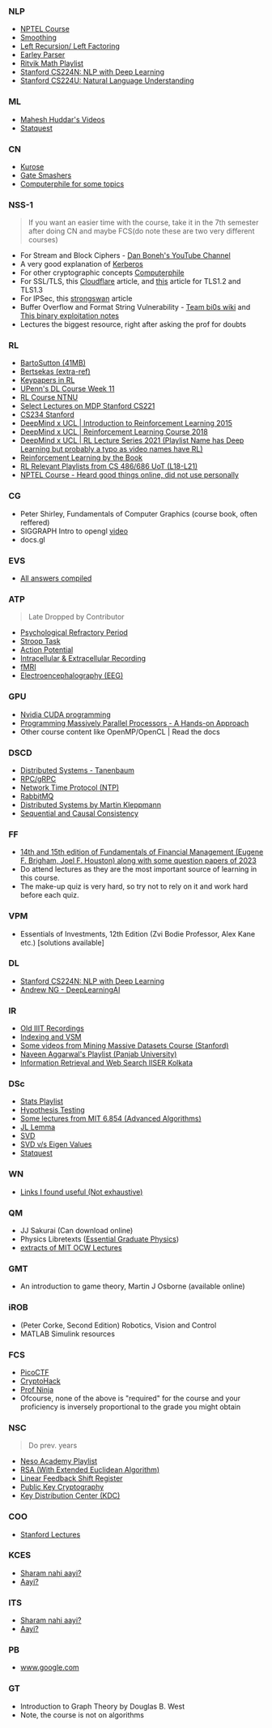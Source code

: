 ### NLP
- [NPTEL Course](https://www.youtube.com/playlist?list=PLJJzI13YAXCHxbVgiFaSI88hj-mRSoMtI)
- [Smoothing](https://www.youtube.com/watch?v=GwP8gKa-ij8)
- [Left Recursion/ Left Factoring](https://www.youtube.com/playlist?list=PLmXKhU9FNesSmu-_DKC7APRoFkaQvGurx)
- [Earley Parser](https://www.youtube.com/watch?v=7UsVbTzx_54)
- [Ritvik Math Playlist](https://www.youtube.com/playlist?list=PLvcbYUQ5t0UEK2KAGyUP7JO9K-Arct8OM)
- [Stanford CS224N: NLP with Deep Learning](https://www.youtube.com/playlist?list=PLoROMvodv4rOSH4v6133s9LFPRHjEmbmJ)
- [Stanford CS224U: Natural Language Understanding](https://www.youtube.com/playlist?list=PLoROMvodv4rPt5D0zs3YhbWSZA8Q_DyiJ)

### ML
- [Mahesh Huddar's Videos](https://www.youtube.com/watch?v=d3dLRJwtEk4&list=PL4gu8xQu0_5JBO1FKRO5p20wc8DprlOgn)
- [Statquest](https://www.youtube.com/@statquest)

### CN
- [Kurose](https://www.youtube.com/@JimKurose)
- [Gate Smashers](https://www.youtube.com/playlist?list=PLxCzCOWd7aiGFBD2-2joCpWOLUrDLvVV_)
- [Computerphile for some topics](https://www.youtube.com/@Computerphile)

### NSS-1
> If you want an easier time with the course, take it in the 7th semester after doing CN and maybe FCS(do note these are two very different courses)

- For Stream and Block Ciphers - [Dan Boneh's YouTube Channel](https://www.youtube.com/@danboneh5297)
- A very good explanation of [Kerberos](https://www.fortinet.com/resources/cyberglossary/kerberos-authentication)
- For other cryptographic concepts [Computerphile](https://www.youtube.com/@Computerphile)
- For SSL/TLS, this [Cloudflare](https://blog.cloudflare.com/keyless-ssl-the-nitty-gritty-technical-details/) article, and [this](https://www.thesslstore.com/blog/explaining-ssl-handshake/) article for TLS1.2 and TLS1.3
- For IPSec, this [strongswan](https://docs.strongswan.org/docs/5.9/howtos/ipsecProtocol.html) article
- Buffer Overflow and Format String Vulnerability - [Team bi0s wiki](https://wiki.bi0s.in/pwning/stack-overflow/intro/) and [This binary exploitation notes](https://ir0nstone.gitbook.io/notes/types/stack/introduction)
- Lectures the biggest resource, right after asking the prof for doubts

### RL
- [BartoSutton (41MB)](https://www.andrew.cmu.edu/course/10-703/textbook/BartoSutton.pdf)
- [Bertsekas (extra-ref)](https://web.mit.edu/dimitrib/www/RLbook.html)
- [Keypapers in RL](https://spinningup.openai.com/en/latest/spinningup/keypapers.html)
- [UPenn's DL Course Week 11](https://www.youtube.com/playlist?list=PLYgyoWurxA_8ePNUuTLDtMvzyf-YW7im2)
- [RL Course NTNU](https://www.youtube.com/playlist?list=PLZ_sI4f41TGvthD8dA7daahlbLV0yDW0w)
- [Select Lectures on MDP Stanford CS221](https://www.youtube.com/playlist?list=PLoROMvodv4rOca_Ovz1DvdtWuz8BfSWL2)
- [CS234 Stanford](https://www.youtube.com/playlist?list=PLoROMvodv4rOSOPzutgyCTapiGlY2Nd8u)
- [DeepMind x UCL | Introduction to Reinforcement Learning 2015](https://www.youtube.com/playlist?list=PLqYmG7hTraZDM-OYHWgPebj2MfCFzFObQ)
- [DeepMind x UCL | Reinforcement Learning Course 2018](https://www.youtube.com/playlist?list=PLqYmG7hTraZBKeNJ-JE_eyJHZ7XgBoAyb)
- [DeepMind x UCL | RL Lecture Series 2021 (Playlist Name has Deep Learning but probably a typo as video names have RL)](https://www.youtube.com/playlist?list=PLqYmG7hTraZDVH599EItlEWsUOsJbAodm)
- [Reinforcement Learning by the Book](https://www.youtube.com/playlist?list=PLzvYlJMoZ02Dxtwe-MmH4nOB5jYlMGBjr)
- [RL Relevant Playlists from CS 486/686 UoT (L18-L21)](https://www.youtube.com/@alicexigao/featured)
- [NPTEL Course - Heard good things online, did not use personally](https://www.youtube.com/playlist?list=PLEAYkSg4uSQ0Hkv_1LHlJtC_wqwVu6RQX)

### CG
- Peter Shirley, Fundamentals of Computer Graphics (course book, often reffered)
- SIGGRAPH Intro to opengl [video](https://www.youtube.com/watch?v=6-9XFm7XAT8)
- docs.gl

### EVS
- [All answers compiled](https://chat.openai.com/)

### ATP
> Late Dropped by Contributor

- [Psychological Refractory Period](https://www.youtube.com/watch?v=84uCKEH8Z_U)
- [Stroop Task](https://www.youtube.com/watch?v=reUic5tyVwo)
- [Action Potential](https://www.youtube.com/watch?v=W2hHt_PXe5o)
- [Intracellular & Extracellular Recording](https://www.youtube.com/watch?v=LyBPd53cSPI)
- [fMRI](https://www.youtube.com/watch?v=Bbg_7g_MEAo)
- [Electroencephalography (EEG)](https://www.youtube.com/watch?v=tZcKT4l_JZk)

### GPU
- [Nvidia CUDA programming](https://docs.nvidia.com/cuda/cuda-c-programming-guide/index.html)
- [Programming Massively Parallel Processors - A Hands-on Approach](https://www.sciencedirect.com/book/9780128119860/programming-massively-parallel-processors)
- Other course content like OpenMP/OpenCL | Read the docs

### DSCD
- [Distributed Systems - Tanenbaum](https://www.distributed-systems.net/index.php/books/ds3/)
- [RPC/gRPC](https://www.youtube.com/watch?v=gnchfOojMk4)
- [Network Time Protocol (NTP)](https://www.youtube.com/watch?v=BAo5C2qbLq8)
- [RabbitMQ](https://www.youtube.com/watch?v=7rkeORD4jSw&pp=ygUIcmFiYml0bXE%3D)
- [Distributed Systems by Martin Kleppmann](https://www.youtube.com/playlist?list=PLeKd45zvjcDFUEv_ohr_HdUFe97RItdiB)
- [Sequential and Causal Consistency](https://www.youtube.com/watch?v=dHgvQXnZ7Gw)

### FF
- [14th and 15th edition of Fundamentals of Financial Management (Eugene F. Brigham, Joel F. Houston) along with some question papers of 2023](https://drive.google.com/drive/folders/11Ue8schvq-gOOQx3Mt5VFeVmCIpXKCBb?usp=sharing)
- Do attend lectures as they are the most important source of learning in this course.
- The make-up quiz is very hard, so try not to rely on it and work hard before each quiz.

### VPM
- Essentials of Investments, 12th Edition (Zvi Bodie Professor, Alex Kane etc.) [solutions available]

### DL
- [Stanford CS224N: NLP with Deep Learning](https://www.youtube.com/playlist?list=PLoROMvodv4rOSH4v6133s9LFPRHjEmbmJ)
- [Andrew NG - DeepLearningAI](https://www.youtube.com/@Deeplearningai/playlists)

### IR
- [Old IIIT Recordings](https://www.youtube.com/playlist?list=PL9rvax0EIUA7EkcNOiaFdl81ubnfu3Gzc)
- [Indexing and VSM](https://www.youtube.com/playlist?list=PLaZQkZp6WhWwoDuD6pQCmgVyDbUWl_ZUi)
- [Some videos from Mining Massive Datasets Course (Stanford)](https://www.youtube.com/playlist?list=PLLssT5z_DsK9JDLcT8T62VtzwyW9LNepV)
- [Naveen Aggarwal's Playlist (Panjab University)](https://www.youtube.com/playlist?list=PLc8H-pLVIdBVXxAA99dCIA8AJ1qNFXKuN)
- [Information Retrieval and Web Search IISER Kolkata](https://www.youtube.com/playlist?list=PLpwnR8mPhhf8m7L_b9cSRLdjPW2soerAd)

### DSc
- [Stats Playlist](https://www.youtube.com/playlist?list=PL0o_zxa4K1BVsziIRdfv4Hl4UIqDZhXWV)
- [Hypothesis Testing](https://www.youtube.com/playlist?list=PLTNMv857s9WXg9tRi7wHU9cMgL1x140dO)
- [Some lectures from MIT 6.854 (Advanced Algorithms)](https://www.youtube.com/playlist?list=PL6ogFv-ieghdoGKGg2Bik3Gl1glBTEu8c)
- [JL Lemma](https://www.youtube.com/watch?v=j9qbuGSjzeE)
- [SVD](https://www.youtube.com/watch?v=HAJey9-Q8js)
- [SVD v/s Eigen Values](https://www.youtube.com/watch?v=Ed6CSJbyVak)
- [Statquest](https://www.youtube.com/@statquest)

### WN
- [Links I found useful (Not exhaustive)](https://docs.google.com/document/d/18JtS0q05WspxTS7HJcHLuILzdTNV2n9n6fJxxlDpkaM/edit?usp=sharing)

### QM
- JJ Sakurai (Can download online)
- Physics Libretexts ([Essential Graduate Physics](https://phys.libretexts.org/Bookshelves/Quantum_Mechanics/Essential_Graduate_Physics_-_Quantum_Mechanics_(Likharev)))
- [extracts of MIT OCW Lectures](https://ocw.mit.edu/courses/8-06-quantum-physics-iii-spring-2018/a0889c5ca8a479c3e56c544d646fb770_MIT8_06S18ch1.pdf)

### GMT
- An introduction to game theory, Martin J Osborne (available online)

### iROB
- (Peter Corke, Second Edition) Robotics, Vision and Control
- MATLAB Simulink resources

### FCS
- [PicoCTF](https://www.picoctf.org)
- [CryptoHack](https://cryptohack.org)
- [Prof Ninja](https://prof.ninja)
- Ofcourse, none of the above is "required" for the course and your proficiency is inversely proportional to the grade you might obtain

### NSC
> Do prev. years

- [Neso Academy Playlist](https://www.youtube.com/playlist?list=PLBlnK6fEyqRgJU3EsOYDTW7m6SUmW6kII)
- [RSA (With Extended Euclidean Algorithm)](https://www.youtube.com/watch?v=kYasb426Yjk)
- [Linear Feedback Shift Register](https://www.youtube.com/watch?v=GSIDS_lvRv4)
- [Public Key Cryptography](https://www.youtube.com/watch?v=Ks1pw1X22y4)
- [Key Distribution Center (KDC)](https://www.youtube.com/watch?v=6bUNDR5Zhiw)

### COO
- [Stanford Lectures](https://www.youtube.com/playlist?list=PL8WsPW41L6l7rviIGvIkY0-jn-tM3YSNi)

### KCES
- [Sharam nahi aayi?](https://www.youtube.com/watch?v=dQw4w9WgXcQ)
- [Aayi?](https://www.youtube.com/watch?v=y6120QOlsfU)

### ITS
- [Sharam nahi aayi?](https://www.youtube.com/watch?v=dQw4w9WgXcQ)
- [Aayi?](https://www.youtube.com/watch?v=y6120QOlsfU)

### PB
- www.google.com

### GT
- Introduction to Graph Theory by Douglas B. West
- Note, the course is not on algorithms

